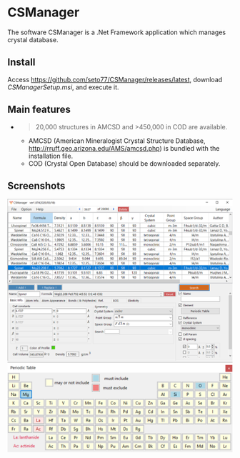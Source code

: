 # CSManager
The software CSManager is a .Net Framework application which manages crystal database.  

## Install
Access https://github.com/seto77/CSManager/releases/latest, download *CSManagerSetup.msi*, and execute it.

## Main features
* >20,000 structures in AMCSD and >450,000 in COD are available.
  * AMCSD (American Mineralogist Crystal Structure Database, http://rruff.geo.arizona.edu/AMS/amcsd.php) is bundled with the installation file.
  * COD (Crystal Open Database) should be downloaded separately.


## Screenshots
<img src="Screenshots/Main.png" width="600px"> <img src="Screenshots/PeriodicTable.png" width="600px"> 
